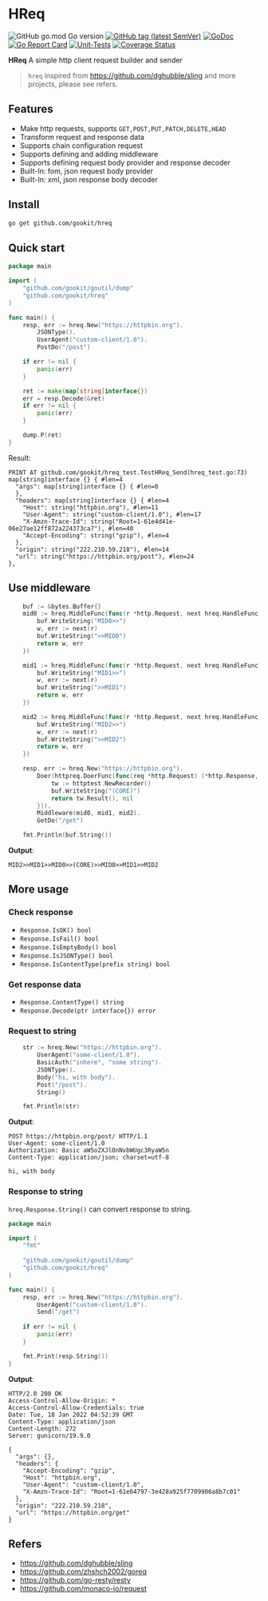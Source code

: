 # HReq

![GitHub go.mod Go version](https://img.shields.io/github/go-mod/go-version/gookit/hreq?style=flat-square)
[![GitHub tag (latest SemVer)](https://img.shields.io/github/tag/gookit/hreq)](https://github.com/gookit/goutil)
[![GoDoc](https://godoc.org/github.com/gookit/hreq?status.svg)](https://pkg.go.dev/github.com/gookit/hreq)
[![Go Report Card](https://goreportcard.com/badge/github.com/gookit/hreq)](https://goreportcard.com/report/github.com/gookit/hreq)
[![Unit-Tests](https://github.com/gookit/hreq/workflows/Unit-Tests/badge.svg)](https://github.com/gookit/hreq/actions)
[![Coverage Status](https://coveralls.io/repos/github/gookit/hreq/badge.svg?branch=main)](https://coveralls.io/github/gookit/hreq?branch=main)

**HReq** A simple http client request builder and sender

> `hreq` inspired from https://github.com/dghubble/sling and more projects, please see refers.

## Features

- Make http requests, supports `GET,POST,PUT,PATCH,DELETE,HEAD`
- Transform request and response data
- Supports chain configuration request
- Supports defining and adding middleware
- Supports defining request body provider and response decoder
- Built-In: fom, json request body provider
- Built-In: xml, json response body decoder

## Install

```bash
go get github.com/gookit/hreq
```

## Quick start

```go
package main

import (
	"github.com/gookit/goutil/dump"
	"github.com/gookit/hreq"
)

func main() {
	resp, err := hreq.New("https://httpbin.org").
		JSONType().
		UserAgent("custom-client/1.0").
		PostDo("/post")

	if err != nil {
		panic(err)
	}

	ret := make(map[string]interface{})
	err = resp.Decode(&ret)
	if err != nil {
		panic(err)
	}

	dump.P(ret)
}
```

Result:

```text
PRINT AT github.com/gookit/hreq_test.TestHReq_Send(hreq_test.go:73)
map[string]interface {} { #len=4
  "args": map[string]interface {} { #len=0
  },
  "headers": map[string]interface {} { #len=4
    "Host": string("httpbin.org"), #len=11
    "User-Agent": string("custom-client/1.0"), #len=17
    "X-Amzn-Trace-Id": string("Root=1-61e4d41e-06e27ae12ff872a224373ca7"), #len=40
    "Accept-Encoding": string("gzip"), #len=4
  },
  "origin": string("222.210.59.218"), #len=14
  "url": string("https://httpbin.org/post"), #len=24
},
```

## Use middleware

```go
	buf := &bytes.Buffer{}
	mid0 := hreq.MiddleFunc(func(r *http.Request, next hreq.HandleFunc) (*hreq.Response, error) {
		buf.WriteString("MID0>>")
		w, err := next(r)
		buf.WriteString(">>MID0")
		return w, err
	})

	mid1 := hreq.MiddleFunc(func(r *http.Request, next hreq.HandleFunc) (*hreq.Response, error) {
		buf.WriteString("MID1>>")
		w, err := next(r)
		buf.WriteString(">>MID1")
		return w, err
	})

	mid2 := hreq.MiddleFunc(func(r *http.Request, next hreq.HandleFunc) (*hreq.Response, error) {
		buf.WriteString("MID2>>")
		w, err := next(r)
		buf.WriteString(">>MID2")
		return w, err
	})

	resp, err := hreq.New("https://httpbin.org").
		Doer(httpreq.DoerFunc(func(req *http.Request) (*http.Response, error) {
			tw := httptest.NewRecorder()
			buf.WriteString("(CORE)")
			return tw.Result(), nil
		})).
		Middleware(mid0, mid1, mid2).
		GetDo("/get")

    fmt.Println(buf.String())
```

**Output**:

```text
MID2>>MID1>>MID0>>(CORE)>>MID0>>MID1>>MID2
```

## More usage

### Check response

- `Response.IsOK() bool`
- `Response.IsFail() bool`
- `Response.IsEmptyBody() bool`
- `Response.IsJSONType() bool`
- `Response.IsContentType(prefix string) bool`

### Get response data

- `Response.ContentType() string`
- `Response.Decode(ptr interface{}) error`

### Request to string

```go
    str := hreq.New("https://httpbin.org").
		UserAgent("some-client/1.0").
		BasicAuth("inhere", "some string").
		JSONType().
		Body("hi, with body").
		Post("/post").
		String()

	fmt.Println(str)
```

**Output**:

```text
POST https://httpbin.org/post/ HTTP/1.1
User-Agent: some-client/1.0
Authorization: Basic aW5oZXJlOnNvbWUgc3RyaW5n
Content-Type: application/json; charset=utf-8

hi, with body
```

### Response to string

`hreq.Response.String()` can convert response to string.

```go
package main

import (
	"fmt"
	
	"github.com/gookit/goutil/dump"
	"github.com/gookit/hreq"
)

func main() {
	resp, err := hreq.New("https://httpbin.org").
		UserAgent("custom-client/1.0").
		Send("/get")
	
	if err != nil {
		panic(err)
	}

	fmt.Print(resp.String())
}
```

**Output**:

```text
HTTP/2.0 200 OK
Access-Control-Allow-Origin: *
Access-Control-Allow-Credentials: true
Date: Tue, 18 Jan 2022 04:52:39 GMT
Content-Type: application/json
Content-Length: 272
Server: gunicorn/19.9.0

{
  "args": {}, 
  "headers": {
    "Accept-Encoding": "gzip", 
    "Host": "httpbin.org", 
    "User-Agent": "custom-client/1.0", 
    "X-Amzn-Trace-Id": "Root=1-61e64797-3e428a925f7709906a8b7c01"
  }, 
  "origin": "222.210.59.218", 
  "url": "https://httpbin.org/get"
}
```

## Refers

- https://github.com/dghubble/sling
- https://github.com/zhshch2002/goreq
- https://github.com/go-resty/resty
- https://github.com/monaco-io/request

